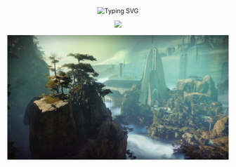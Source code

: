 <p align="center">
  <img src="https://readme-typing-svg.demolab.com?font=Fira+Code&weight=600&pause=35&color=7B00FF&center=true&vCenter=true&width=380&lines=Script Kiddie" alt="Typing SVG">
</p>

<p align="center">
  <a href="https://github.com/vbiskit?tab=repositories"><img src="https://img.shields.io/badge/-Explore%20my%20Repos-24292e?style=for-the-badge&logo=Github"></a>
</p>

![destiny2](destiny2.jpg)
